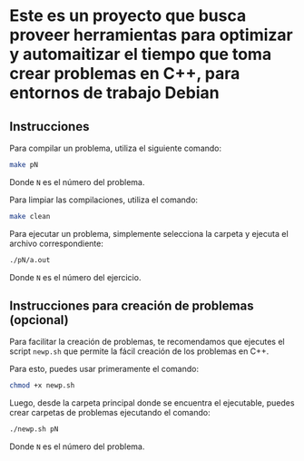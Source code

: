 # Este es un proyecto que busca proveer herramientas para optimizar y automaitizar el tiempo que toma crear problemas en C++, para entornos de trabajo Debian
## Instrucciones

Para compilar un problema, utiliza el siguiente comando:

```bash
make pN
```

Donde `N` es el número del problema.

Para limpiar las compilaciones, utiliza el comando:

```bash
make clean
```

Para ejecutar un problema, simplemente selecciona la carpeta y ejecuta el archivo correspondiente:

```bash
./pN/a.out
```

Donde `N` es el número del ejercicio.


## Instrucciones para creación de problemas (opcional)

Para facilitar la creación de problemas, te recomendamos que ejecutes el script `newp.sh` que permite la fácil creación de los problemas en C++.

Para esto, puedes usar primeramente el comando:

```bash
chmod +x newp.sh
```

Luego, desde la carpeta principal donde se encuentra el ejecutable, puedes crear carpetas de problemas ejecutando el comando:

```bash
./newp.sh pN
```
Donde `N` es el número del problema.
